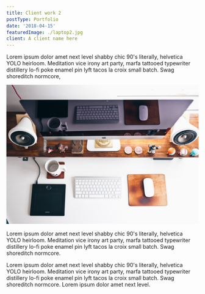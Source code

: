 ```yaml
---
title: Client work 2
postType: Portfolio
date: '2018-04-15'
featuredImage: ./laptop2.jpg
client: A client name here
---
```


Lorem ipsum dolor amet next level shabby chic 90's literally, helvetica YOLO heirloom. Meditation vice irony art party, marfa tattooed typewriter distillery lo-fi poke enamel pin lyft tacos la croix small batch. Swag shoreditch normcore, 

![Imac](./imac.jpg)

Lorem ipsum dolor amet next level shabby chic 90's literally, helvetica YOLO heirloom. Meditation vice irony art party, marfa tattooed typewriter distillery lo-fi poke enamel pin lyft tacos la croix small batch. Swag shoreditch normcore.

Lorem ipsum dolor amet next level shabby chic 90's literally, helvetica YOLO heirloom. Meditation vice irony art party, marfa tattooed typewriter distillery lo-fi poke enamel pin lyft tacos la croix small batch. Swag shoreditch normcore. Lorem ipsum dolor amet next level.